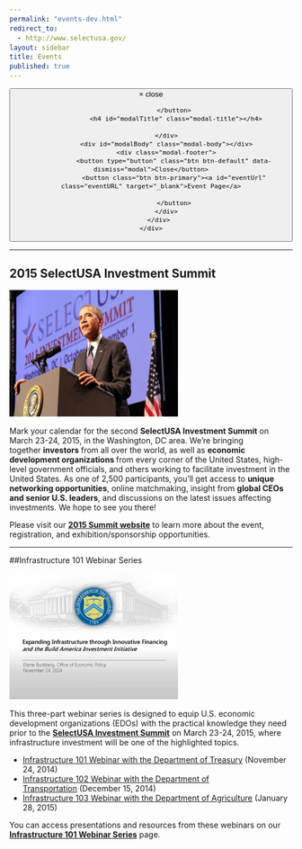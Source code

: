 ```yaml
---
permalink: "events-dev.html"
redirect_to:
  - http://www.selectusa.gov/
layout: sidebar
title: Events
published: true
---
```


<html>
<head>
<meta charset='utf-8' />

<link rel="stylesheet" href="{{ site.baseurl }}/fullcalendar/jquery-ui.min.css">
<link rel="stylesheet" href="{{ site.baseurl }}/fullcalendar/fullcalendar.css">
<link rel="stylesheet" href="{{ site.baseurl }}/fullcalendar/bootstrap.css">
<link rel="stylesheet" href="{{ site.baseurl }}/fullcalendar/bootstrap-theme.css">
<script src="{{ site.baseurl }}/fullcalendar/moment.js"></script>
<style type="text/css"></style>
<script src="{{ site.baseurl }}/fullcalendar/jquery.min.js"></script>
<script src="{{ site.baseurl }}/fullcalendar/fullcalendar.min.js"></script>
<!-- script src="{{ site.baseurl }}/fullcalendar/bootstrap.min.js"></script -->
<!-- script src="{{ site.baseurl }}/fullcalendar/gcal.js"></script  -->

<script>


	$(document).ready(function () {
    $('#cal').fullCalendar({
        events: [{% assign sorted_pages = (site.categories.events) %}{% for post in sorted_pages %}
    {
      title: '{{ post.title }}',
        start:'{{ post.calendar-start }}T13:47:24',
        end: '{{ post.calendar-end }}T13:47:24',
        description: '{{ post.date-display-start }} - {{ post.date-display-end }}',
        url: '{{ post.url }}',
        allday: 'true',
     }{% unless forloop.last %},{% endunless %}
    {% endfor %}
],
        header: {
            left: '',
            center: 'prev title next',
            right: ''
        },
        eventClick: function (event, jsEvent, view) {
            $('#modalTitle').html(event.title);
            $('#modalBody').html(event.description);
            $('#eventUrl').attr('href', event.url);
            $('#fullCalModal').modal();
            return false;
        }
    });
});

</script>

</head>
<body>
<div id="cal"></div>
<div id="fullCalModal" class="modal fade">
    <div class="modal-dialog">
        <div class="modal-content">
            <div class="modal-header">
                <button type="button" class="close" data-dismiss="modal"><span aria-hidden="true">×</span>  <span class="sr-only">close</span>

                </button>
                 <h4 id="modalTitle" class="modal-title"></h4>

            </div>
            <div id="modalBody" class="modal-body"></div>
            <div class="modal-footer">
                <button type="button" class="btn btn-default" data-dismiss="modal">Close</button>
                <button class="btn btn-primary"><a id="eventUrl" class="eventURL" target="_blank">Event Page</a>

                </button>
            </div>
        </div>
    </div>
</div>

</body>
</html>

* * *

## 2015 SelectUSA Investment Summit 
<span class="imgright">[![President Obama Speaks at 2013 SelectUSA Summit](images/obama_at_summit-300x225.jpg "President Obama Speaks at 2013 SelectUSA Summit")](http://www.selectusasummit.com/) </span>

<span>Mark your calendar for the second&nbsp;</span>**SelectUSA Investment Summit**<span>&nbsp;on March 23-24, 2015,&nbsp;in the Washington, DC area. We’re bringing together&nbsp;</span>**investors**<span>&nbsp;from all over the world, as well as&nbsp;</span>**economic development organizations&nbsp;**<span>from every corner of the United States, high-level government officials, and others working to facilitate investment in the United States. As one of 2,500 participants, you’ll get access to&nbsp;</span>**unique networking opportunities**<span>, online matchmaking, insight from&nbsp;</span>**global CEOs and senior U.S. leaders**<span>, and discussions on the latest issues affecting investments. We hope to see you there!</span>

Please visit our **[2015 Summit website](http://www.selectusasummit.com)** to learn more about the event, registration, and exhibition/sponsorship opportunities.

* * *

##Infrastructure 101 Webinar Series

<span class="imgright">[![Infrastructure 101 Webinar](images/selectusa_infrastructure_101_webinar_2014-11-24_page_01_0-300x225.jpg "Infrastructure 101 Webinar")](/infrastructure-101-webinar-series)</span>

This three-part webinar series is designed to equip U.S. economic development organizations (EDOs) with the practical knowledge they need prior to the&nbsp;**[SelectUSA Investment Summit](http://www.selectusasummit.com/)**&nbsp;on March 23-24, 2015, where infrastructure investment will be one of the highlighted topics.

*   [Infrastructure 101 Webinar with the Department of Treasury](/infrastructure-101-webinar-series#Inf101)&nbsp;(November 24, 2014)
*   [Infrastructure 102 Webinar with the Department of Transportation](/infrastructure-101-webinar-series#Inf102)&nbsp;(December 15, 2014)
*   [Infrastructure 103 Webinar with the Department of Agriculture](/infrastructure-101-webinar-series#Inf103)&nbsp;(January 28, 2015)

You can access presentations and resources from these webinars on our **[Infrastructure 101 Webinar Series](/infrastructure-101-webinar-series)** page.

